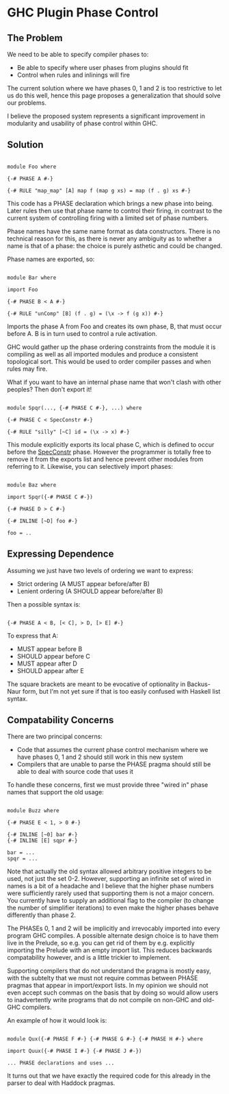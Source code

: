 # GHC Plugin Phase Control

## The Problem


We need to be able to specify compiler phases to:

- Be able to specify where user phases from plugins should fit
- Control when rules and inlinings will fire


The current solution where we have phases 0, 1 and 2 is too restrictive to let us do this well, hence this page proposes a generalization that should solve our problems.


I believe the proposed system represents a significant improvement in modularity and usability of phase control within GHC.

## Solution

```wiki

module Foo where

{-# PHASE A #-}

{-# RULE "map_map" [A] map f (map g xs) = map (f . g) xs #-}

```


This code has a PHASE declaration which brings a new phase into being. Later rules then use that phase name to control their firing, in contrast to the current system of controlling firing with a limited set of phase numbers.


Phase names have the same name format as data constructors. There is no technical reason for this, as there is never any ambiguity as to whether a name is that of a phase: the choice is purely asthetic and could be changed.


Phase names are exported, so:

```wiki

module Bar where

import Foo

{-# PHASE B < A #-}

{-# RULE "unComp" [B] (f . g) = (\x -> f (g x)) #-}

```


Imports the phase A from Foo and creates its own phase, B, that must occur before A. B is in turn used to control a rule activation.


GHC would gather up the phase ordering constraints from the module it is compiling as well as all imported modules and produce a consistent topological sort. This would be used to order compiler passes and when rules may fire.


What if you want to have an internal phase name that won't clash with other peoples? Then don't export it!

```wiki

module Spqr(..., {-# PHASE C #-}, ...) where

{-# PHASE C < SpecConstr #-}

{-# RULE "silly" [~C] id = (\x -> x) #-}

```


This module explicitly exports its local phase C, which is defined to occur before the [SpecConstr](spec-constr) phase. However the programmer is totally free to remove it from the exports list and hence prevent other modules from referring to it. Likewise, you can selectively import phases:

```wiki

module Baz where

import Spqr({-# PHASE C #-})

{-# PHASE D > C #-}

{-# INLINE [~D] foo #-}

foo = ..

```

## Expressing Dependence


Assuming we just have two levels of ordering we want to express:

- Strict ordering (A MUST appear before/after B)
- Lenient ordering (A SHOULD appear before/after B)


Then a possible syntax is:

```wiki

{-# PHASE A < B, [< C], > D, [> E] #-}

```


To express that A:

- MUST appear before B
- SHOULD appear before C
- MUST appear after D
- SHOULD appear after E


The square brackets are meant to be evocative of optionality in Backus-Naur form, but I'm not yet sure if that is too easily confused with Haskell list syntax.

## Compatability Concerns


There are two principal concerns:

- Code that assumes the current phase control mechanism where we have phases 0, 1 and 2 should still work in this new system
- Compilers that are unable to parse the PHASE pragma should still be able to deal with source code that uses it


To handle these concerns, first we must provide three "wired in" phase names that support the old usage:

```wiki

module Buzz where

{-# PHASE E < 1, > 0 #-}

{-# INLINE [~0] bar #-}
{-# INLINE [E] sqpr #-}

bar = ...
spqr = ...

```


Note that actually the old syntax allowed arbitrary positive integers to be used, not just the set 0-2. However, supporting an infinite set of wired in names is a bit of a headache and I believe that the higher phase numbers were sufficiently rarely used that supporting them is not a major concern. You currently have to supply an additional flag to the compiler (to change the number of simplifier iterations) to even make the higher phases behave differently than phase 2.


The PHASEs 0, 1 and 2 will be implicitly and irrevocably imported into every program GHC compiles. A possible alternate design choice is to have them live in the Prelude, so e.g. you can get rid of them by e.g. explicitly importing the Prelude with an empty import list. This reduces backwards compatability however, and is a little trickier to implement.


Supporting compilers that do not understand the pragma is mostly easy, with the subtelty that we must not require commas between PHASE pragmas that appear in import/export lists. In my opinion we should not even accept such commas on the basis that by doing so would allow users to inadvertently write programs that do not compile on non-GHC and old-GHC compilers.


An example of how it would look is:

```wiki

module Qux({-# PHASE F #-} {-# PHASE G #-} {-# PHASE H #-} where

import Quux({-# PHASE I #-} {-# PHASE J #-})

... PHASE declarations and uses ...

```


It turns out that we have exactly the required code for this already in the parser to deal with Haddock pragmas.
